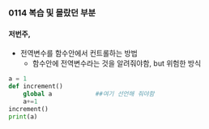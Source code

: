 ### 0114 복습 및 몰랐던 부분

#### 저번주,

- 전역변수를 함수안에서 컨트롤하는 방법
  - 함수안에 전역변수라는 것을 알려줘야함, but 위험한 방식

```python
a = 1
def increment()
	global a            ##여기 선언해 줘야함
	a+=1
increment()
print(a)
```

